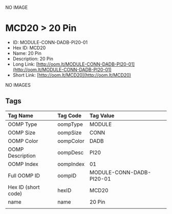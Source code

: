 


  
NO IMAGE  
# MCD20 > 20 Pin

- ID: MODULE-CONN-DADB-PI20-01
- Hex ID: MCD20
- Name: 20 Pin
- Description: 20 Pin
- Long Link: [http://oom.lt/MODULE-CONN-DADB-PI20-01](http://oom.lt/MODULE-CONN-DADB-PI20-01)
- Short Link: [http://oom.lt/MCD20](http://oom.lt/MCD20)
  
NO IMAGES  
## Tags
  

|Tag Name|Tag Code|Tag Value|
| :--- | :--- | :--- |
|OOMP Type|oompType|MODULE|
|OOMP Size|oompSize|CONN|
|OOMP Color|oompColor|DADB|
|OOMP Description|oompDesc|PI20|
|OOMP Index|oompIndex|01|
|Full OOMP ID|oompID|MODULE-CONN-DADB-PI20-01|
|Hex ID (short code)|hexID|MCD20|
|name|name|20 Pin|
||||
